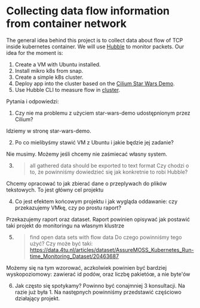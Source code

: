 # Collecting data flow information from container network
The general idea behind this project is to collect data about flow of TCP inside kubernetes container. We will use [Hubble](https://github.com/cilium/hubble) to monitor packets. Our idea for the moment is:
1. Create a VM with Ubuntu installed.
2. Install mikro k8s from snap.
3. Create a simple k8s cluster.
4. Deploy app into the cluster based on the [Cilium Star Wars Demo](https://github.com/cilium/star-wars-demo).
5. Use Hubble CLI to measure flow in [cluster](https://docs.cilium.io/en/stable/gettingstarted/hubble_cli/#hubble-cli).

Pytania i odpowiedzi:

1. Czy nie ma problemu z użyciem star-wars-demo udostępnionym przez Cilium?

Idziemy w stronę star-wars-demo.

2. Po co mielibyśmy stawić VM z Ubuntu i jakie będzie jej zadanie?

Nie musimy. Możemy jeśli chcemy nie zaśmiecać własny system.

3. > all gathered data should be exported to text format
Czy chodzi o to, że powinniśmy dowiedzieć się jak konkretnie to robi Hubble?

Chcemy opracować to jak zbierać dane o przeplywach do plików tekstowych. To jest główny cel projektu

4. Co jest efektem końcowym projektu i jak wygląda oddawanie: czy przekazujemy VMkę, czy po prostu raport?

Przekazujemy raport oraz dataset. Raport powinien opisywać jak postawić taki projekt do monitoringu na własnym klustrze

5. > find open data sets with flow data
Do czego powinniśmy tego użyć?
Czy może być taki:
<https://data.4tu.nl/articles/dataset/AssureMOSS_Kubernetes_Run-time_Monitoring_Dataset/20463687>

Możemy się na tym wzorować, aczkolwiek powinien być bardziej wyskopoziomowy: zawierać id podów, oraz liczbę pakietóœ, a nie byte'ów

6. Jak często się spotykamy?
Powinno być conajmniej 3 konsultacji. Na razie już była 1. Na następnych powinniśmy przedstawić częściowo działający projekt.
